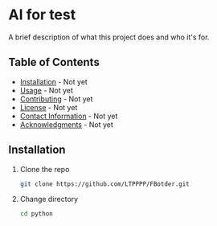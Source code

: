 # AI for test

A brief description of what this project does and who it's for.

## Table of Contents

- [Installation](#installation) - Not yet
- [Usage](#usage) - Not yet
- [Contributing](#contributing) - Not yet
- [License](#license) - Not yet
- [Contact Information](#contact-information) - Not yet
- [Acknowledgments](#acknowledgments) - Not yet

## Installation

1. Clone the repo
   ```sh
   git clone https://github.com/LTPPPP/FBotder.git

2. Change directory
   ```sh
   cd python
